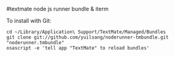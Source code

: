 #textmate node js runner bundle & iterm

To install with Git: 

	cd ~/Library/Application\ Support/TextMate/Managed/Bundles
	git clone git://github.com/yuilsang/noderunner-tmbundle.git "noderunner.tmbundle"
	osascript -e 'tell app "TextMate" to reload bundles'

